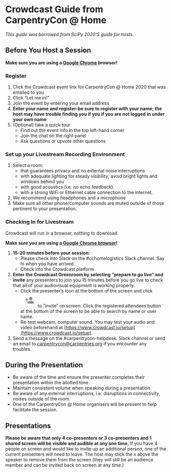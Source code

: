 # Crowdcast Guide from CarpentryCon @ Home

_This guide was borrowed from SciPy 2020'S guide for hosts._ 

## Before You Host a Session
**Make sure you are using a [Google Chrome](https://www.google.com/chrome/) browser!**

### Register

1. Click the Crowdcast event link for CarpentryCon @ Home 2020 that was emailed to you
2. Click “Let me in!”
3. Join the event by entering your email address
4. **Enter your name and register-be sure to register with your name; the host may have trouble finding you if you if you are not logged in under your own name**
5. (Optional) take a quick tour
    - Find out the event info in the top left-hand corner
    - Join the chat on the right panel
    - Ask questions or upvote other questions

### Set up your Livestream Recording Environment

1. Select a room:
    - that guarantees privacy and no external noise interruptions 
    - with adequate lighting for steady visibility; avoid bright lights and windows behind you
    - with good acoustics (i.e. no echo feedback).
    - with a strong WiFi or Ethernet cable connection to the internet.
2. We recommend using headphones and a microphone
3. Make sure all other phone/computer sounds are muted outside of those pertinent to your presentation.

### Checking In for Livestream

Crowdcast will run in a browser, nothing to download. 

**Make sure you are using a [Google Chrome browser](https://www.google.com/chrome/)!**

1. **15-20 minutes before your session:**
    - Please check into Slack on the #cchomelogistics Slack channel. Say hi when you have arrived.
    - Check into the Crowdcast platform
2. **Enter the Crowdcast Greenroom by selecting “prepare to go live” and invite** any presenters to join you 15 minutes before you go live to check that all of your audiovisual equipment is working properly. 
    - Click the presenter’s icon at the bottom of the screen and click ![](img/add-presenter-icon.png) to “invite” on screen. Click the registered attendees button at the bottom of the screen to be able to search by name or user name.
    - Re-test webcam, computer sound. You may test your audio and video beforehand at [https://www.crowdcast.io/setup](https://www.crowdcast.io/setup). 
3. Send a message on the #carpentrycon-helpdesk. Slack channel or send an email to [carpentrycon@carpentries.org](mailto:carpentrycon@carpentries.org) if you encounter any troubles.

## During the Presentation
- Be aware of the time and ensure the presenter completes their presentation within the allotted time.
- Maintain consistent volume when speaking during a presentation.
- Be aware of any external interruptions, i.e. disruptions in connectivity, noises outside of the room.
- One of the CarpentryCon @ Home organisers will be present to help facilitate the session.

## Presentations

**Please be aware that only 4 co-presenters or 3 co-presenters and 1 shared screen will be visible and audible at any one time.** If you have 4 people on screen and would like to invite up an additional person, one of the current presenters will need to leave. The host may click the x above the speaker to remove them from the screen (they will still be an audience member and can be invited back on screen at any time.)

